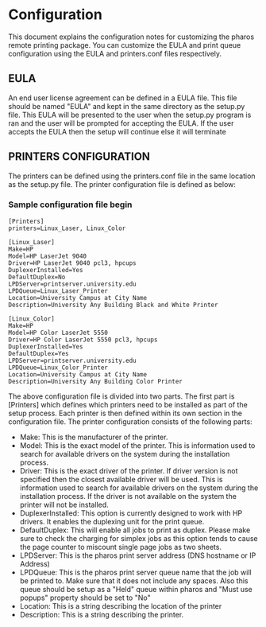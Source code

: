 # Configuration
This document explains the configuration notes for customizing the pharos remote printing package. You can customize the EULA and print queue configuration using the EULA and printers.conf files respectively.

## EULA
An end user license agreement can be defined in a EULA file. This file should be named "EULA" and kept in the same directory as the setup.py file.
This EULA will be presented to the user when the setup.py program is ran and the user will be prompted for accepting the EULA. If the user accepts the EULA then the setup will continue else it will terminate

## PRINTERS CONFIGURATION
The printers can be defined using the printers.conf file in the same location as the setup.py file. The printer configuration file is defined as below:

### Sample configuration file begin
```
[Printers]
printers=Linux_Laser, Linux_Color

[Linux_Laser]
Make=HP
Model=HP LaserJet 9040
Driver=HP LaserJet 9040 pcl3, hpcups
DuplexerInstalled=Yes
DefaultDuplex=No
LPDServer=printserver.university.edu
LPDQueue=Linux_Laser_Printer
Location=University Campus at City Name
Description=University Any Building Black and White Printer

[Linux_Color]
Make=HP
Model=HP Color LaserJet 5550
Driver=HP Color LaserJet 5550 pcl3, hpcups
DuplexerInstalled=Yes
DefaultDuplex=Yes
LPDServer=printserver.university.edu
LPDQueue=Linux_Color_Printer
Location=University Campus at City Name
Description=University Any Building Color Printer
```

The above configuration file is divided into two parts. The first part is [Printers] which defines which printers need to be installed as part of the setup process. Each printer is then defined within its own section in the configuration file.
The printer configuration consists of the following parts:
- Make: This is the manufacturer of the printer.
- Model: This is the exact model of the printer. This is information used to search for available drivers on the system during the installation process.
- Driver: This is the exact driver of the printer. If driver version is not specified then the closest available driver will be used. This is information used to search for available drivers on the system during the installation process. If the driver is not available on the system the printer will not be installed.
- DuplexerInstalled: This option is currently designed to work with HP drivers. It enables the duplexing unit for the print queue.
- DefaultDuplex: This will enable all jobs to print as duplex. Please make sure to check the charging for simplex jobs as this option tends to cause the page counter to miscount single page jobs as two sheets.
- LPDServer: This is the pharos print server address (DNS hostname or IP Address)
- LPDQueue: This is the pharos print server queue name that the job will be printed to. Make sure that it does not include any spaces. Also this queue should be setup as a "Held" queue within pharos and "Must use popups" property should be set to "No"
- Location: This is a string describing the location of the printer
- Description: This is a string describing the printer.
